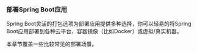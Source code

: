 ### 部署Spring Boot应用
Spring Boot灵活的打包选项为部署应用提供多种选择，你可以轻易的将Spring Boot应用部署到各种云平台，容器镜像（比如Docker）或虚拟/真实机器。

本章节覆盖一些比较常见的部署场景。
